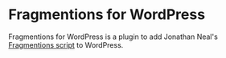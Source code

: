 Fragmentions for WordPress
===============

Fragmentions for WordPress is a plugin to add Jonathan Neal's [Fragmentions script](https://github.com/chapmanu/fragmentions) to WordPress.
